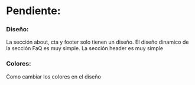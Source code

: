 # Pendiente:

### Diseño:
La sección about, cta y footer solo tienen un diseño.
El diseño dinamico de la sección FaQ es muy simple.
La sección header es muy simple

### Colores:
Como cambiar los colores en el diseño
